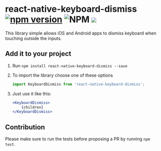 # react-native-keyboard-dismiss [![npm version](https://badge.fury.io/js/%403beeepb%2Freact-native-keyboard-dismiss.svg)](https://badge.fury.io/js/%403beeepb%2Freact-native-keyboard-dismiss) ![NPM](https://img.shields.io/npm/l/@3beeepb/react-native-keyboard-dismiss) ![](https://img.shields.io/badge/platforms-android%20%7C%20ios-lightgrey)

This library simple allows iOS and Android apps to dismiss keyboard when touching outside the inputs.

## Add it to your project

1. Run `npm install react-native-keyboard-dismiss --save`

2. To import the library choose one of these options

    ```js
    import KeyboardDismiss from 'react-native-keyboard-dismiss';
    ```

3. Just use it like this:

    ```jsx
    <KeyboardDismiss>
        {children}
    </KeyboardDismiss>
    ```

## Contribution

Please make sure to run the tests before proposing a PR by running `npm test`.
